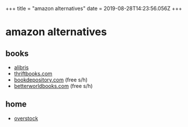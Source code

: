 +++
title = "amazon alternatives"
date = 2019-08-28T14:23:56.056Z
+++
# amazon alternatives

## books

* [alibris](https://www.alibris.com/)
* [thriftbooks.com](https://www.thriftbooks.com/)
* [bookdepository.com](https://www.bookdepository.com/) (free s/h)
* [betterworldbooks.com](https://www.betterworldbooks.com/) (free s/h)

## home
* [overstock](https://www.overstock.com/)
